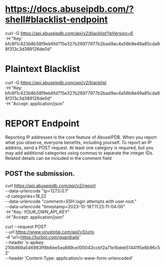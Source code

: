 
# https://docs.abuseipdb.com/?shell#blacklist-endpoint


curl -G https://api.abuseipdb.com/api/v2/blacklist?ipVersion=6 \
  -H "Key: bfc6f1c423b8b58f9eb6fd715e327b26977977b2bad9ac4a56b8e49a85cda98f313c3d389126de0d"

# Plaintext Blacklist
curl -G https://api.abuseipdb.com/api/v2/blacklist \
  -H "Key: bfc6f1c423b8b58f9eb6fd715e327b26977977b2bad9ac4a56b8e49a85cda98f313c3d389126de0d" \
  -H "Accept: application/json"

# REPORT Endpoint
  Reporting IP addresses is the core feature of AbuseIPDB. When you report what you observe, everyone benefits, including yourself. To report an IP address, send a POST request. At least one category is required, but you may add additional categories using commas to separate the integer IDs. Related details can be included in the comment field
## POST the submission.
curl https://api.abuseipdb.com/api/v2/report \
  --data-urlencode "ip=127.0.0.1" \
  -d categories=18,22 \
  --data-urlencode "comment=SSH login attempts with user root." \
  --data-urlencode "timestamp=2023-10-18T11:25:11-04:00" \
  -H "Key: YOUR_OWN_API_KEY" \
  -H "Accept: application/json"


  curl --request POST \
  --url https://www.virustotal.com/api/v3/urls \
  -d 'url=https://turbot.com/guardrails' \
  --header 'x-apikey: 210b869a546983ff8b6ee5ea889ce100043ccbf2a71e16deb51441f5e6b96c52' \
  --header 'Content-Type: application/x-www-form-urlencoded'

